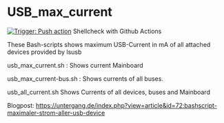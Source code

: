 # USB_max_current

[![Trigger: Push action](https://github.com/dewomser/USB_max_current/actions/workflows/shellcheck.yml/badge.svg)](https://github.com/dewomser/USB_max_current/actions/workflows/shellcheck.yml) Shellcheck with Github Actions

These Bash-scripts shows maximum USB-Current in mA of all attached devices provided by lsusb

usb_max_current.sh : Shows current  Mainboard

usb_max_current-bus.sh : Shows currents of all buses.

usb_all_current.sh  Shows Currents of all devices, buses and Mainboard

Blogpost: https://untergang.de/index.php?view=article&id=72:bashscript-maximaler-strom-aller-usb-device
